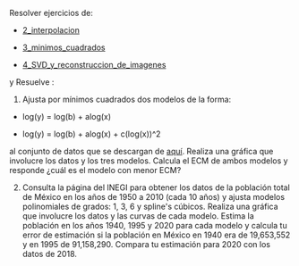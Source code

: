 Resolver ejercicios de:

* [2_interpolacion](Python/clases/3_algebra_lineal/2_interpolacion.ipynb)

* [3_minimos_cuadrados](Python/clases/3_algebra_lineal/3_minimos_cuadrados.ipynb)

* [4_SVD_y_reconstruccion_de_imagenes](Python/clases/3_algebra_lineal/4_SVD_y_reconstruccion_de_imagenes.ipynb)

y Resuelve :

1) Ajusta por mínimos cuadrados dos modelos de la forma: 

* log(y) = log(b) + alog(x)

* log(y) = log(b) + alog(x) + c(log(x))^2

al conjunto de datos que se descargan de [aquí](https://drive.google.com/file/d/1cnrwEqDmkJBKxkobDEMad7-RIoozEqCJ/view?usp=sharing). Realiza una gráfica que involucre los datos y los tres modelos. Calcula el ECM de ambos modelos y responde ¿cuál es el modelo con menor ECM?

2) Consulta la página del INEGI para obtener los datos de la población total de México en los años de 1950 a 2010 (cada 10 años) y ajusta modelos polinomiales de grados: 1, 3, 6 y spline's cúbicos. Realiza una gráfica que involucre los datos y las curvas de cada modelo. Estima la población en los años 1940, 1995 y 2020 para cada modelo y calcula tu error de estimación si la población en México en 1940 era de 19,653,552 y en 1995 de 91,158,290. Compara tu estimación para 2020 con los datos de 2018.
